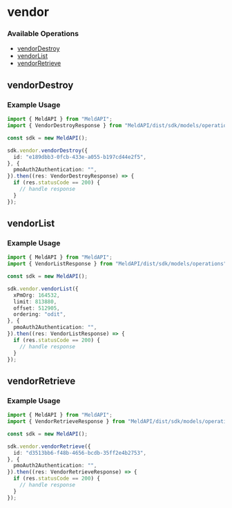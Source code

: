 # vendor

### Available Operations

* [vendorDestroy](#vendordestroy)
* [vendorList](#vendorlist)
* [vendorRetrieve](#vendorretrieve)

## vendorDestroy

### Example Usage

```typescript
import { MeldAPI } from "MeldAPI";
import { VendorDestroyResponse } from "MeldAPI/dist/sdk/models/operations";

const sdk = new MeldAPI();

sdk.vendor.vendorDestroy({
  id: "e189dbb3-0fcb-433e-a055-b197cd44e2f5",
}, {
  pmoAuth2Authentication: "",
}).then((res: VendorDestroyResponse) => {
  if (res.statusCode == 200) {
    // handle response
  }
});
```

## vendorList

### Example Usage

```typescript
import { MeldAPI } from "MeldAPI";
import { VendorListResponse } from "MeldAPI/dist/sdk/models/operations";

const sdk = new MeldAPI();

sdk.vendor.vendorList({
  xPmOrg: 164532,
  limit: 813880,
  offset: 512905,
  ordering: "odit",
}, {
  pmoAuth2Authentication: "",
}).then((res: VendorListResponse) => {
  if (res.statusCode == 200) {
    // handle response
  }
});
```

## vendorRetrieve

### Example Usage

```typescript
import { MeldAPI } from "MeldAPI";
import { VendorRetrieveResponse } from "MeldAPI/dist/sdk/models/operations";

const sdk = new MeldAPI();

sdk.vendor.vendorRetrieve({
  id: "d3513bb6-f48b-4656-bcdb-35ff2e4b2753",
}, {
  pmoAuth2Authentication: "",
}).then((res: VendorRetrieveResponse) => {
  if (res.statusCode == 200) {
    // handle response
  }
});
```
